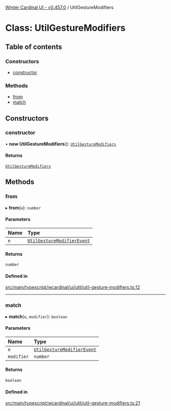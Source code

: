 [Winter Cardinal UI - v0.457.0](../index.md) / UtilGestureModifiers

# Class: UtilGestureModifiers

## Table of contents

### Constructors

- [constructor](UtilGestureModifiers.md#constructor)

### Methods

- [from](UtilGestureModifiers.md#from)
- [match](UtilGestureModifiers.md#match)

## Constructors

### constructor

• **new UtilGestureModifiers**(): [`UtilGestureModifiers`](UtilGestureModifiers.md)

#### Returns

[`UtilGestureModifiers`](UtilGestureModifiers.md)

## Methods

### from

▸ **from**(`e`): `number`

#### Parameters

| Name | Type |
| :------ | :------ |
| `e` | [`UtilGestureModifierEvent`](../index.md#utilgesturemodifierevent) |

#### Returns

`number`

#### Defined in

[src/main/typescript/wcardinal/ui/util/util-gesture-modifiers.ts:12](https://github.com/winter-cardinal/winter-cardinal-ui/blob/v0.457.0/src/main/typescript/wcardinal/ui/util/util-gesture-modifiers.ts#L12)

___

### match

▸ **match**(`e`, `modifier`): `boolean`

#### Parameters

| Name | Type |
| :------ | :------ |
| `e` | [`UtilGestureModifierEvent`](../index.md#utilgesturemodifierevent) |
| `modifier` | `number` |

#### Returns

`boolean`

#### Defined in

[src/main/typescript/wcardinal/ui/util/util-gesture-modifiers.ts:21](https://github.com/winter-cardinal/winter-cardinal-ui/blob/v0.457.0/src/main/typescript/wcardinal/ui/util/util-gesture-modifiers.ts#L21)
